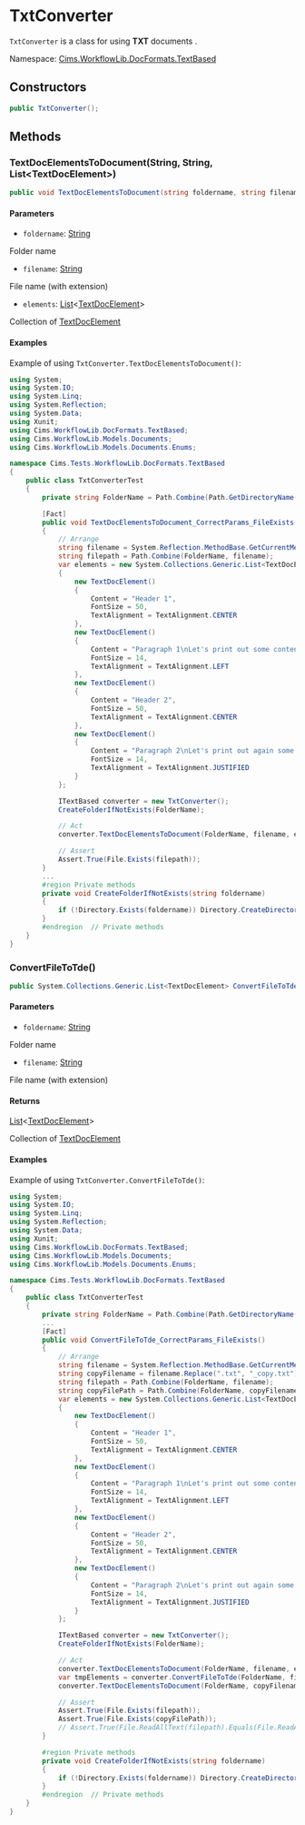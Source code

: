 # TxtConverter

`TxtConverter` is a class for using **TXT** documents .

Namespace: [Cims.WorkflowLib.DocFormats.TextBased](Cims.WorkflowLib.DocFormats.TextBased.md)

## Constructors 

```C#
public TxtConverter();
```

## Methods 

### TextDocElementsToDocument(String, String, List\<TextDocElement\>)

```C#
public void TextDocElementsToDocument(string foldername, string filename, System.Collections.Generic.List<TextDocElement> elements);
```

#### Parameters 

- `foldername`: [String](https://learn.microsoft.com/en-us/dotnet/api/system.string)

Folder name

- `filename`: [String](https://learn.microsoft.com/en-us/dotnet/api/system.string)

File name (with extension)

- `elements`: [List](https://learn.microsoft.com/en-us/dotnet/api/system.collections.generic.list-1)\<[TextDocElement](../../Models/TextDocElement.md)\>

Collection of [TextDocElement](../../Models/TextDocElement.md)

#### Examples 

Example of using `TxtConverter.TextDocElementsToDocument()`:

```C#
using System;
using System.IO;
using System.Linq; 
using System.Reflection;
using System.Data; 
using Xunit;
using Cims.WorkflowLib.DocFormats.TextBased; 
using Cims.WorkflowLib.Models.Documents; 
using Cims.WorkflowLib.Models.Documents.Enums; 

namespace Cims.Tests.WorkflowLib.DocFormats.TextBased
{
    public class TxtConverterTest
    {
        private string FolderName = Path.Combine(Path.GetDirectoryName(Assembly.GetExecutingAssembly().Location), typeof(TxtConverterTest).ToString().Split('.').Last()); 

        [Fact]
        public void TextDocElementsToDocument_CorrectParams_FileExists()
        {
            // Arrange
            string filename = System.Reflection.MethodBase.GetCurrentMethod().Name + ".txt"; 
            string filepath = Path.Combine(FolderName, filename); 
            var elements = new System.Collections.Generic.List<TextDocElement>()
            {
                new TextDocElement() 
                {
                    Content = "Header 1", 
                    FontSize = 50, 
                    TextAlignment = TextAlignment.CENTER
                }, 
                new TextDocElement() 
                {
                    Content = "Paragraph 1\nLet's print out some content to the paragraph...", 
                    FontSize = 14, 
                    TextAlignment = TextAlignment.LEFT
                }, 
                new TextDocElement() 
                {
                    Content = "Header 2", 
                    FontSize = 50, 
                    TextAlignment = TextAlignment.CENTER
                }, 
                new TextDocElement() 
                {
                    Content = "Paragraph 2\nLet's print out again some content to the paragraph...", 
                    FontSize = 14, 
                    TextAlignment = TextAlignment.JUSTIFIED
                }
            }; 

            ITextBased converter = new TxtConverter(); 
            CreateFolderIfNotExists(FolderName); 

            // Act
            converter.TextDocElementsToDocument(FolderName, filename, elements);

            // Assert
            Assert.True(File.Exists(filepath)); 
        }
        ...
        #region Private methods
        private void CreateFolderIfNotExists(string foldername)
        {
            if (!Directory.Exists(foldername)) Directory.CreateDirectory(foldername); 
        }
        #endregion  // Private methods
    }
}
```

### ConvertFileToTde()

```C#
public System.Collections.Generic.List<TextDocElement> ConvertFileToTde(string foldername, string filename);
```

#### Parameters 

- `foldername`: [String](https://learn.microsoft.com/en-us/dotnet/api/system.string)

Folder name

- `filename`: [String](https://learn.microsoft.com/en-us/dotnet/api/system.string)

File name (with extension)

#### Returns 

[List](https://learn.microsoft.com/en-us/dotnet/api/system.collections.generic.list-1)\<[TextDocElement](../../Models/TextDocElement.md)\>

Collection of [TextDocElement](../../Models/TextDocElement.md)

#### Examples 

Example of using `TxtConverter.ConvertFileToTde()`:

```C#
using System;
using System.IO;
using System.Linq; 
using System.Reflection;
using System.Data; 
using Xunit;
using Cims.WorkflowLib.DocFormats.TextBased; 
using Cims.WorkflowLib.Models.Documents; 
using Cims.WorkflowLib.Models.Documents.Enums; 

namespace Cims.Tests.WorkflowLib.DocFormats.TextBased
{
    public class TxtConverterTest
    {
        private string FolderName = Path.Combine(Path.GetDirectoryName(Assembly.GetExecutingAssembly().Location), typeof(TxtConverterTest).ToString().Split('.').Last()); 
        ...
        [Fact]
        public void ConvertFileToTde_CorrectParams_FileExists()
        {
            // Arrange
            string filename = System.Reflection.MethodBase.GetCurrentMethod().Name + ".txt"; 
            string copyFilename = filename.Replace(".txt", "_copy.txt"); 
            string filepath = Path.Combine(FolderName, filename); 
            string copyFilePath = Path.Combine(FolderName, copyFilename); 
            var elements = new System.Collections.Generic.List<TextDocElement>()
            {
                new TextDocElement() 
                {
                    Content = "Header 1", 
                    FontSize = 50, 
                    TextAlignment = TextAlignment.CENTER
                }, 
                new TextDocElement() 
                {
                    Content = "Paragraph 1\nLet's print out some content to the paragraph...", 
                    FontSize = 14, 
                    TextAlignment = TextAlignment.LEFT
                }, 
                new TextDocElement() 
                {
                    Content = "Header 2", 
                    FontSize = 50, 
                    TextAlignment = TextAlignment.CENTER
                }, 
                new TextDocElement() 
                {
                    Content = "Paragraph 2\nLet's print out again some content to the paragraph...", 
                    FontSize = 14, 
                    TextAlignment = TextAlignment.JUSTIFIED
                }
            }; 

            ITextBased converter = new TxtConverter(); 
            CreateFolderIfNotExists(FolderName); 

            // Act
            converter.TextDocElementsToDocument(FolderName, filename, elements);
            var tmpElements = converter.ConvertFileToTde(FolderName, filename); 
            converter.TextDocElementsToDocument(FolderName, copyFilename, tmpElements); 

            // Assert
            Assert.True(File.Exists(filepath)); 
            Assert.True(File.Exists(copyFilePath)); 
            // Assert.True(File.ReadAllText(filepath).Equals(File.ReadAllText(copyFilePath))); 
        }

        #region Private methods
        private void CreateFolderIfNotExists(string foldername)
        {
            if (!Directory.Exists(foldername)) Directory.CreateDirectory(foldername); 
        }
        #endregion  // Private methods
    }
}
```

